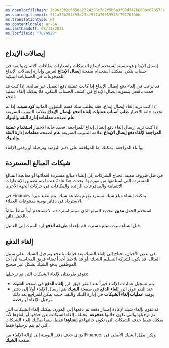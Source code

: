 ```yaml
---
ms.openlocfilehash: 2b9030b2c665da2324296c7c2f5b6a3f99df47b8608c678578e7feb2bbbb2506
ms.sourcegitcommit: 511a76b204f93d23cf9f7a70059525f79170f6bb
ms.translationtype: HT
ms.contentlocale: ar-SA
ms.lasthandoff: 08/11/2021
ms.locfileid: "7074929"
---
```

## <a name="deposit-slips"></a>إيصالات الإيداع 

إيصال الإيداع هو مستند يُستخدم لإيداع الشيكات وإشعارات بطاقات الائتمان والنقد في حساب بنكي. يمكنك استخدام صفحة **إيصال الإيداع** لعرض وإدارة إيصالات الإيداع للمدفوعات في الحسابات البنكية.

قد ترغب في إلغاء دفع إيصال الإيداع إذا كانت عملية دفع العميل غير صالحة. إذا كنت قد قمت بالفعل بتسوية إيصال الإيداع في كشف الحساب البنكي، فلا يمكنك إلغاء عملية الدفع. 

إذا كنت تريد إلغاء إيصال إيداع، فقد يطلب منك قسم الشؤون المالية **كود سبب**، إذا تم تحديد خانة الاختيار **طلب أسباب عمليات إلغاء الدفع بإيصال الإيداع** بعلامة التبويب السريعة **عام** لصفحة **معلمات إدارة النقد والبنوك**. 

إذا كنت تريد إرسال إلغاء دفع إيصال إيداع للمراجعة، فحدد خانة الاختيار **استخدام عملية المراجعة لإلغاء دفع إيصال الإيداع** بعلامة التبويب السريعة **عام** لصفحة **معلمات إدارة النقد والبنوك**.

وأثناء المراجعة، يمكنك إما الموافقة على دفتر اليومية وترحيله أو رفض الإلغاء. 

## <a name="refund-checks"></a>شيكات المبالغ المستردة 

في ظل ظروف معينة، تحتاج الشركات إلى إنشاء مبالغ مستردة لعملائها أو معالجة المبالغ المستردة التي استلمتها من مورديها. يحدث هذا عادةً عندما يتم تضمين الإشعارات الائتمانية والمدفوعات الزائدة والمكافآت في حركات الجهة الأخرى.

في Finance، يمكنك إنشاء مبلغ شيك مسترد يقوم بطباعة شيك. يتم تنفيذ ميزة الاسترداد في دفاتر يومية مدفوعات العملاء.

استخدم الحقل **مدين** لتحديد المبلغ الذي سيتم استرداده. لا تستخدم أبداً مبلغاً سالباً بالحقل **دائن**.

قبل إنشاء شيك بمبلغ مسترد، قم بإعداد **طريقة الدفع** لرد الشيك إلى العميل. 

## <a name="payment-reversal"></a>إلغاء الدفع 

في بعض الأحيان، تحتاج إلى إلغاء الشيك بعد قيامك بالدفع وترحيل الشيك. على سبيل المثال، قد يكون لشركة التسليم الشيك، أو قد يلاحظ أحد أعضاء فريق المحاسبة أن أحد الموظفين يدفع الشيك بشكل غير صحيح. 

تتوفر طريقتان لإلغاء الشيكات التي تم ترحيلها:

- يتم تسجيل عمليات الإلغاء فوراً عند النقر فوق الزر **إلغاء الدفع** في صفحة **الشيك**.
- عند النقر فوق الزر **إلغاء الدفع** في صفحة **الشيك** يتم إرسال الإلغاء أولاً إلى دفتر يومية **عمليات إلغاء الشيكات** في إدارة البنك والنقد، حيث يمكن للمراجع بعد ذلك ترحيل الإلغاء أو رفضه.

قد تقوم بإلغاء شيك لإعادة إصدار دفعة تم دفعها إلى المورد. يمكنك إلغاء الشيكات التي تم ترحيلها والتي تكون حالتها **مدفوعة**. يختلف إلغاء الشيكات عن حذفها أو إلغاؤها لأنه يمكنك فقط حذف الشيكات التي تكون حالتها **تم إنشاؤها** فقط، بينما يمكنك إلغاء الشيكات التي لم يتم ترحيلها فقط.

يؤدي حذف دفتر اليومية إلى إزالة الإلغاء من Finance، ولكن يظل الشيك الأصلي في صفحة **الشيك**. 

